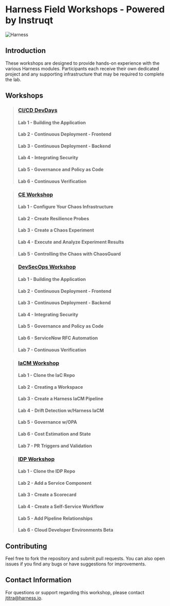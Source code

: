 # Harness Field Workshops - Powered by Instruqt

![Harness](https://assets-global.website-files.com/6222ca42ea87e1bd1aa1d10c/62242940556df4e8146db519_white-logo.svg)

## Introduction

These workshops are designed to provide hands-on experience with the various Harness modules. Participants each receive their own dedicated project and any supporting infrastructure that may be required to complete the lab.

## Workshops
> ### [CI/CD DevDays](https://github.com/harness-community/field-workshops/tree/main/ci-cd-devdays)
> #### Lab 1 - Building the Application
> #### Lab 2 - Continuous Deployment - Frontend
> #### Lab 3 - Continuous Deployment - Backend
> #### Lab 4 - Integrating Security
> #### Lab 5 - Governance and Policy as Code
> #### Lab 6 - Continuous Verification

> ### [CE Workshop](https://github.com/harness-community/field-workshops/tree/main/se-workshop-ce)
> #### Lab 1 - Configure Your Chaos Infrastructure
> #### Lab 2 - Create Resilience Probes
> #### Lab 3 - Create a Chaos Experiment
> #### Lab 4 - Execute and Analyze Experiment Results
> #### Lab 5 - Controlling the Chaos with ChaosGuard

> ### [DevSecOps Workshop](https://github.com/harness-community/field-workshops/tree/main/se-workshop-devsecops)
> #### Lab 1 - Building the Application
> #### Lab 2 - Continuous Deployment - Frontend
> #### Lab 3 - Continuous Deployment - Backend
> #### Lab 4 - Integrating Security
> #### Lab 5 - Governance and Policy as Code
> #### Lab 6 - ServiceNow RFC Automation
> #### Lab 7 - Continuous Verification

> ### [IaCM Workshop](https://github.com/harness-community/field-workshops/tree/main/se-workshop-iacm)
> #### Lab 1 - Clone the IaC Repo
> #### Lab 2 - Creating a Workspace
> #### Lab 3 - Create a Harness IaCM Pipeline
> #### Lab 4 - Drift Detection w/Harness IaCM
> #### Lab 5 - Governance w/OPA
> #### Lab 6 - Cost Estimation and State
> #### Lab 7 - PR Triggers and Validation

> ### [IDP Workshop](https://github.com/harness-community/field-workshops/tree/main/se-workshop-idp)
> #### Lab 1 - Clone the IDP Repo
> #### Lab 2 - Add a Service Component
> #### Lab 3 - Create a Scorecard
> #### Lab 4 - Create a Self-Service Workflow
> #### Lab 5 - Add Pipeline Relationships
> #### Lab 6 - Cloud Developer Environments Beta

## Contributing
Feel free to fork the repository and submit pull requests. You can also open issues if you find any bugs or have suggestions for improvements.

## Contact Information
For questions or support regarding this workshop, please contact [jtitra@harness.io](mailto:jtitra@harness.io).
